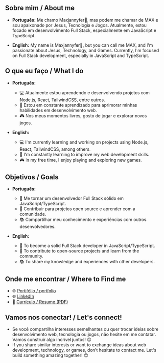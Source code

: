 ## Sobre mim / About me
- **Português:**
  Me chamo Maxjannyfer👋, mas podem me chamar de MAX e sou apaixonado por Jesus, Tecnologia e Jogos. Atualmente, estou focado em desenvolvimento Full Stack, especialmente em JavaScript e TypeScript.

- **English:**
  My name is Maxjannyfer👋, but you can call me MAX, and I'm passionate about Jesus, Technology, and Games. Currently, I'm focused on Full Stack development, especially in JavaScript and TypeScript.

## O que eu faço / What I do
- **Português:**
  - 💻 Atualmente estou aprendendo e desenvolvendo projetos com Node.js, React, TailwindCSS, entre outros.
  - 🌱 Estou em constante aprendizado para aprimorar minhas habilidades em desenvolvimento web.
  - 🎮 Nos meus momentos livres, gosto de jogar e explorar novos jogos.

- **English:**
  - 💻 I'm currently learning and working on projects using Node.js, React, TailwindCSS, among others.
  - 🌱 I'm constantly learning to improve my web development skills.
  - 🎮 In my free time, I enjoy playing and exploring new games.

## Objetivos / Goals
- **Português:**
  - 🚀 Me tornar um desenvolvedor Full Stack sólido em JavaScript/TypeScript.
  - 🔧 Contribuir para projetos open source e aprender com a comunidade.
  - 📚 Compartilhar meu conhecimento e experiências com outros desenvolvedores.

- **English:**
  - 🚀 To become a solid Full Stack developer in JavaScript/TypeScript.
  - 🔧 To contribute to open-source projects and learn from the community.
  - 📚 To share my knowledge and experiences with other developers.

## Onde me encontrar / Where to Find me
- 🌐 [Portifólio / portfolio](https://maxmalato.github.io/)
- 🌐 [LinkedIn](https://www.linkedin.com/in/maxmalato/)
- 💼 [Currículo / Resume (PDF)](https://drive.google.com/file/d/1R6hksu5cEiKIhbZVDjwM9nR57ugbQFGO/view?usp=sharing)

## Vamos nos conectar! / Let's connect!
- Se você compartilha interesses semelhantes ou quer trocar ideias sobre desenvolvimento web, tecnologia ou jogos, não hesite em me contatar. Vamos construir algo incrível juntos! 😊
- If you share similar interests or want to exchange ideas about web development, technology, or games, don't hesitate to contact me. Let's build something amazing together! 😊
